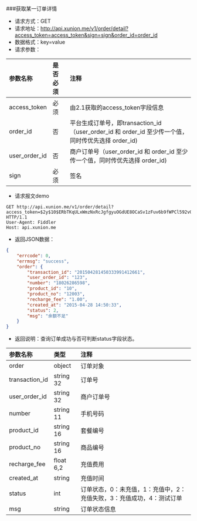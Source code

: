 ###获取某一订单详情
* 请求方式：GET
* 请求地址：http://api.xunion.me/v1/order/detail?access_token=access_token&sign=sign&order_id=order_id
* 数据格式：key=value
* 请求参数：

参数名称|是否必须|注释
:------------|:------------|:------------
access_token|必须|由2.1获取的access_token字段信息
order_id|否|平台生成订单号，即transaction_id（user_order_id 和 order_id 至少传一个值，同时传优先选择 order_id)
user_order_id|否|商户订单号（user_order_id 和 order_id 至少传一个值，同时传优先选择 order_id)
sign|必须|签名

* 请求报文demo

```
GET http://api.xunion.me/v1/order/detail?access_token=$2y$10$ERbTKqULxWmzNxRcJgfgyuOGdUE8OCaSv1zFuv6b9fWPCl592vOeb7h1ngrf626ohm6wggd&sign=6831B8805F9D7BA8247B6A1BE895F662FF8F8484&user_order_id=2016112220335962054699 HTTP/1.1
User-Agent: Fiddler
Host: api.xunion.me
```

* 返回JSON数据：

```json
{
    "errcode": 0,
    "errmsg": "success",
    "order": {
        "transaction_id": "201504281450333991412661",
        "user_order_id": "123",
        "number": "18026286598",
        "product_id": "10",
        "product_no": "12003",
        "recharge_fee": "1.00",
        "created_at": "2015-04-28 14:50:33",
        "status": 2,
        "msg": "余额不足"
    }
}
```
* 返回说明：查询订单成功与否可判断status字段状态。

参数名称|类型|注释
:------------|:------------|:------------
order|object|订单对象
transaction_id|string 32|订单号
user_order_id|string 32|商户订单号
number|string 11|手机号码
product_id|string 16|套餐编号
product_no|string 16|商品编号
recharge_fee|float 6,2|充值费用
created_at|string|充值时间
status|int|订单状态，0：未充值，1：充值中，2：充值失败，3：充值成功，4：测试订单
msg|string|订单状态信息
